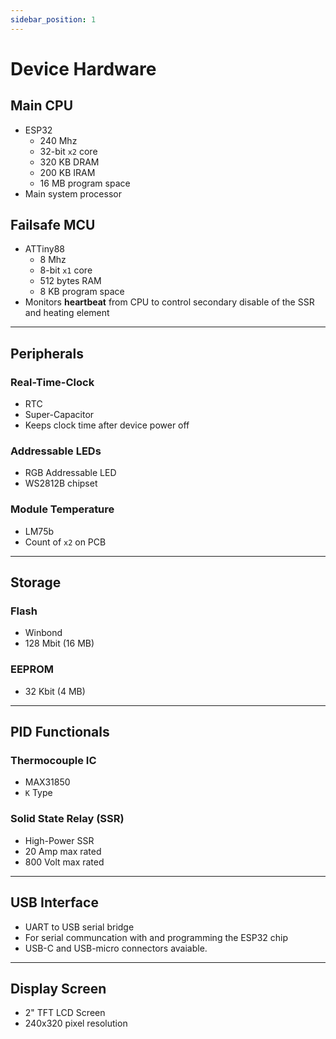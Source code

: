 ```yaml
---
sidebar_position: 1
---
```


# Device Hardware

## Main CPU

- ESP32
  - 240 Mhz
  - 32-bit `x2` core
  - 320 KB DRAM
  - 200 KB IRAM
  - 16 MB program space
- Main system processor

## Failsafe MCU

- ATTiny88
  - 8 Mhz
  - 8-bit `x1` core
  - 512 bytes RAM
  - 8 KB program space
- Monitors **heartbeat** from CPU to control secondary disable of the SSR and heating element

---

## Peripherals

### Real-Time-Clock

- RTC
- Super-Capacitor
- Keeps clock time after device power off

### Addressable LEDs

- RGB Addressable LED
- WS2812B chipset

### Module Temperature

- LM75b
- Count of `x2` on PCB

---

## Storage

### Flash

- Winbond
- 128 Mbit (16 MB)

### EEPROM

- 32 Kbit (4 MB)

---

## PID Functionals

### Thermocouple IC

- MAX31850
- `K` Type

### Solid State Relay (SSR)

- High-Power SSR
- 20 Amp max rated
- 800 Volt max rated

---

## USB Interface

- UART to USB serial bridge
- For serial communcation with and programming the ESP32 chip
- USB-C and USB-micro connectors avaiable.


---

## Display Screen

- 2" TFT LCD Screen
- 240x320 pixel resolution